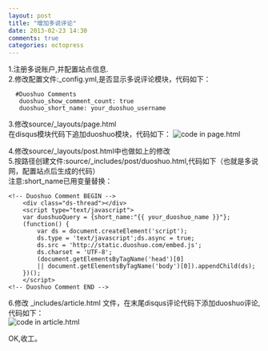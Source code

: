 ```yaml
---
layout: post
title: "增加多说评论"
date: 2013-02-23 14:30
comments: true
categories: octopress
---
```

1.注册多说账户,并配置站点信息.   
2.修改配置文件:_config.yml,是否显示多说评论模块，代码如下：  
```
  #Duoshuo Comments  
   duoshuo_show_comment_count: true  
   duoshuo_short_name: your_duoshuo_username
```
3.修改source/_layouts/page.html  
在disqus模块代码下追加duoshuo模块，代码如下：
![code in page.html](/images/myImages/duoshuo_code.PNG)
<!--More-->
4.修改source/\_layouts/post.html中也做如上的修改   
5.按路径创建文件:source/\_includes/post/duoshuo.html,代码如下（也就是多说网，配置站点后生成的代码）    
注意:short_name已用变量替换：  
```
<!-- Duoshuo Comment BEGIN -->  
	<div class="ds-thread"></div>  
	<script type="text/javascript">  
	var duoshuoQuery = {short_name:"{{ your_duoshuo_name }}"};
	(function() {  
		var ds = document.createElement('script');  
		ds.type = 'text/javascript';ds.async = true;  
		ds.src = 'http://static.duoshuo.com/embed.js';  
		ds.charset = 'UTF-8';  
		(document.getElementsByTagName('head')[0]
		|| document.getElementsByTagName('body')[0]).appendChild(ds);
	})();  
	</script>  
<!-- Duoshuo Comment END -->
```

6.修改 _includes/article.html 文件，在末尾disqus评论代码下添加duoshuo评论,代码如下：  
![code in article.html](/images/myImages/duoshuo_code2.PNG)

OK,收工。